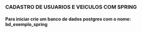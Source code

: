 ### CADASTRO DE USUARIOS E VEICULOS COM SPRING

#### Para iniciar crie um banco de dados postgres com o nome: bd_exemplo_spring


